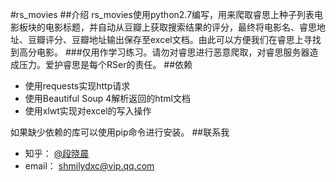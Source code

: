 #rs_movies
##介绍
rs_movies使用python2.7编写，用来爬取睿思上种子列表电影板块的电影标题，并自动从豆瓣上获取搜索结果的评分，最终将电影名、睿思地址、豆瓣评分、豆瓣地址输出保存至excel文档。由此可以方便我们在睿思上寻找到高分电影。
###仅用作学习练习。请勿对睿思进行恶意爬取，对睿思服务器造成压力。爱护睿思是每个RSer的责任。
##依赖
* 使用requests实现http请求
* 使用Beautiful Soup 4解析返回的html文档
* 使用xlwt实现对excel的写入操作

如果缺少依赖的库可以使用pip命令进行安装。
##联系我
* 知乎： [@段晓晨](http://www.zhihu.com/people/loveQt)
* email： [shmilydxc@vip.qq.com](mailto:shmilydxc@vip.qq.com)

